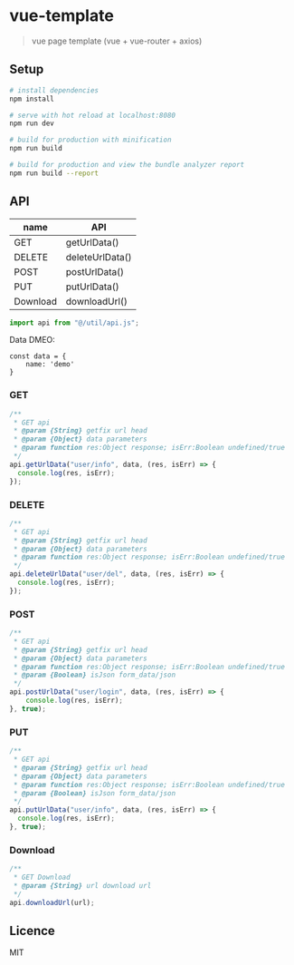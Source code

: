# vue-template

> vue page template (vue + vue-router + axios)

## Setup

```bash
# install dependencies
npm install

# serve with hot reload at localhost:8080
npm run dev

# build for production with minification
npm run build

# build for production and view the bundle analyzer report
npm run build --report
```

## API

| name     | API             |
| -------- | --------------- |
| GET      | getUrlData()    |
| DELETE   | deleteUrlData() |
| POST     | postUrlData()   |
| PUT      | putUrlData()    |
| Download | downloadUrl()   |

```js
import api from "@/util/api.js";
```

Data DMEO:

```
const data = {
	name: 'demo'
}
```

### GET

```js
/**
 * GET api
 * @param {String} getfix url head
 * @param {Object} data parameters
 * @param function res:Object response; isErr:Boolean undefined/true
 */
api.getUrlData("user/info", data, (res, isErr) => {
  console.log(res, isErr);
});
```

### DELETE

```js
/**
 * GET api
 * @param {String} getfix url head
 * @param {Object} data parameters
 * @param function res:Object response; isErr:Boolean undefined/true
 */
api.deleteUrlData("user/del", data, (res, isErr) => {
  console.log(res, isErr);
});
```

### POST

```js
/**
 * GET api
 * @param {String} getfix url head
 * @param {Object} data parameters
 * @param function res:Object response; isErr:Boolean undefined/true
 * @param {Boolean} isJson form_data/json
 */
api.postUrlData("user/login", data, (res, isErr) => {
	console.log(res, isErr);
}, true);
```

### PUT

```js
/**
 * GET api
 * @param {String} getfix url head
 * @param {Object} data parameters
 * @param function res:Object response; isErr:Boolean undefined/true
 * @param {Boolean} isJson form_data/json
 */
api.putUrlData("user/info", data, (res, isErr) => {
  console.log(res, isErr);
}, true);
```

### Download

```js
/**
 * GET Download
 * @param {String} url download url
 */
api.downloadUrl(url);
```

## Licence

MIT
